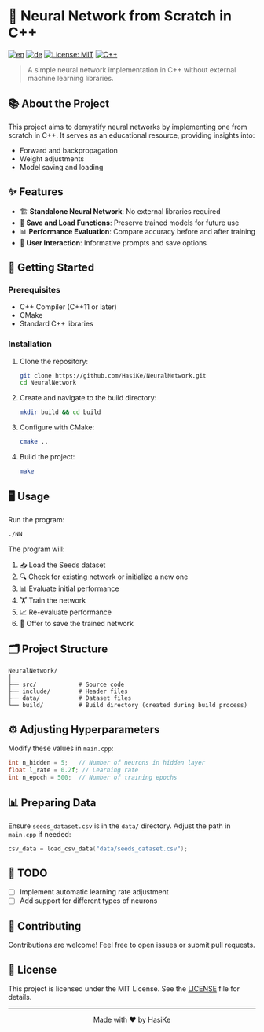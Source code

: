 # 🧠 Neural Network from Scratch in C++

[![en](https://img.shields.io/badge/lang-en-red.svg)](https://github.com/HasiKe/NeuralNetwork/blob/main/README.md)
[![de](https://img.shields.io/badge/lang-de-red.svg)](https://github.com/HasiKe/NeuralNetwork/blob/main/docs/de/README.md)
[![License: MIT](https://img.shields.io/badge/License-MIT-yellow.svg)](https://opensource.org/licenses/MIT)
[![C++](https://img.shields.io/badge/C++-11-blue.svg)](https://isocpp.org/)

> A simple neural network implementation in C++ without external machine learning libraries.

## 📚 About the Project

This project aims to demystify neural networks by implementing one from scratch in C++. It serves as an educational resource, providing insights into:

- Forward and backpropagation
- Weight adjustments
- Model saving and loading

## ✨ Features

- 🏗️ **Standalone Neural Network**: No external libraries required
- 💾 **Save and Load Functions**: Preserve trained models for future use
- 📊 **Performance Evaluation**: Compare accuracy before and after training
- 🤝 **User Interaction**: Informative prompts and save options

## 🚀 Getting Started

### Prerequisites

- C++ Compiler (C++11 or later)
- CMake
- Standard C++ libraries

### Installation

1. Clone the repository:
   ```bash
   git clone https://github.com/HasiKe/NeuralNetwork.git
   cd NeuralNetwork
   ```

2. Create and navigate to the build directory:
   ```bash
   mkdir build && cd build
   ```

3. Configure with CMake:
   ```bash
   cmake ..
   ```

4. Build the project:
   ```bash
   make
   ```

## 🖥️ Usage

Run the program:

```bash
./NN
```

The program will:

1. 📥 Load the Seeds dataset
2. 🔍 Check for existing network or initialize a new one
3. 📊 Evaluate initial performance
4. 🏋️ Train the network
5. 📈 Re-evaluate performance
6. 💾 Offer to save the trained network

## 🗂️ Project Structure

```
NeuralNetwork/
│
├── src/            # Source code
├── include/        # Header files
├── data/           # Dataset files
└── build/          # Build directory (created during build process)
```

## ⚙️ Adjusting Hyperparameters

Modify these values in `main.cpp`:

```cpp
int n_hidden = 5;   // Number of neurons in hidden layer
float l_rate = 0.2f; // Learning rate
int n_epoch = 500;  // Number of training epochs
```

## 📊 Preparing Data

Ensure `seeds_dataset.csv` is in the `data/` directory. Adjust the path in `main.cpp` if needed:

```cpp
csv_data = load_csv_data("data/seeds_dataset.csv");
```

## 📝 TODO

- [ ] Implement automatic learning rate adjustment
- [ ] Add support for different types of neurons

## 🤝 Contributing

Contributions are welcome! Feel free to open issues or submit pull requests.

## 📄 License

This project is licensed under the MIT License. See the [LICENSE](LICENSE) file for details.

---

<p align="center">Made with ❤️ by HasiKe</p>
